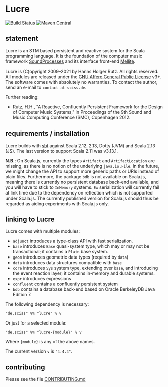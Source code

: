 # Lucre

[![Build Status](https://github.com/Sciss/Lucre/workflows/Scala%20CI/badge.svg?branch=main)](https://github.com/Sciss/Lucre/actions?query=workflow%3A%22Scala+CI%22)
[![Maven Central](https://maven-badges.herokuapp.com/maven-central/de.sciss/lucre-core_2.13/badge.svg)](https://maven-badges.herokuapp.com/maven-central/de.sciss/lucre-core_2.13)

## statement

Lucre is an STM based persistent and reactive system for the Scala programming language. It is the foundation
of the computer music framework [SoundProcesses](https://git.iem.at/sciss/SoundProcesses) and its
interface front-end [Mellite](https://git.iem.at/sciss/Mellite).

Lucre is (C)opyright 2009&ndash;2021 by Hanns Holger Rutz. All rights reserved. 
All modules are released under 
the [GNU Affero General Public License](https://git.iem.at/sciss/Lucre/raw/main/LICENSE) v3+.
The software comes with absolutely no warranties. To contact the author, send an e-mail to `contact at sciss.de`.

Further reading:

 - Rutz, H.H., "A Reactive, Confluently Persistent Framework for the Design of Computer Music Systems," in Proceedings
   of the 9th Sound and Music Computing Conference (SMC), Copenhagen 2012.

## requirements / installation

Lucre builds with [sbt](http://www.scala-sbt.org/) against Scala 2.12, 2.13, Dotty (JVM) and Scala 2.13 (JS).
The last version to support Scala 2.11 was v3.13.1.

__N.B.__: On Scala.js, currently the types `Artifact` and `ArtifactLocation` are missing, as there is no notion of
the underlying `java.io.File`. In the future, we might change the API to support more generic paths or URIs instead
of plain files. Furthermore, the package `bdb` is not available on Scala.js, meaning there is currently no
persistent database back-end available, and you will have to stick to `InMemory` systems. `Ex`
serialization will currently fail at link time due to the dependency on reflection which is not supported under
Scala.js. The currently published version for Scala.js should thus be regarded as aiding experiments with Scala.js
only.

## linking to Lucre

Lucre comes with multiple modules:

- `adjunct` introduces a type-class API with fast serialization.
- `base` introduces `Base` quasi-system type, which may or may not be transactional;
  it contains a `Plain` base system.
- `geom` introduces geometric data types (required by `data`)
- `data` introduces data structures compatible with `base`
- `core` introduces `Sys` system type, extending over `base`, and introducing the
  event reaction layer; it contains in-memory and durable systems.
- `expr` introduces expressions
- `confluent` contains a confluently persistent system
- `bdb` contains a database back-end based on Oracle BerkeleyDB Java Edition 7.

The following dependency is necessary:

    "de.sciss" %% "lucre" % v

Or just for a selected module:

    "de.sciss" %% "lucre-{module}" % v

Where `{module}` is any of the above names.

The current version `v` is `"4.4.4"`.

## contributing

Please see the file [CONTRIBUTING.md](CONTRIBUTING.md)

